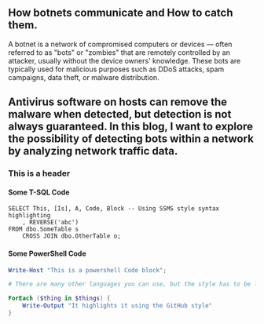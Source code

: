 ## How botnets communicate and How to catch them.

A botnet is a network of compromised computers or devices — often referred to as "bots" or "zombies" that are remotely controlled by an attacker, usually without the device owners' knowledge. These bots are typically used for malicious purposes such as DDoS attacks, spam campaigns, data theft, or malware distribution.

Antivirus software on hosts can remove the malware when detected, but detection is not always guaranteed. In this blog, I want to explore the possibility of detecting bots within a network by analyzing network traffic data.
---

### This is a header

#### Some T-SQL Code

```tsql
SELECT This, [Is], A, Code, Block -- Using SSMS style syntax highlighting
    , REVERSE('abc')
FROM dbo.SomeTable s
    CROSS JOIN dbo.OtherTable o;
```

#### Some PowerShell Code

```powershell
Write-Host "This is a powershell Code block";

# There are many other languages you can use, but the style has to be loaded first

ForEach ($thing in $things) {
    Write-Output "It highlights it using the GitHub style"
}
```
